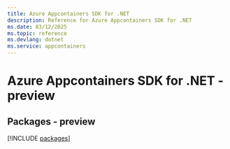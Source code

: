 ```yaml
---
title: Azure Appcontainers SDK for .NET
description: Reference for Azure Appcontainers SDK for .NET
ms.date: 03/12/2025
ms.topic: reference
ms.devlang: dotnet
ms.service: appcontainers
---
```

# Azure Appcontainers SDK for .NET - preview
## Packages - preview
[!INCLUDE [packages](appcontainers-index.md)]